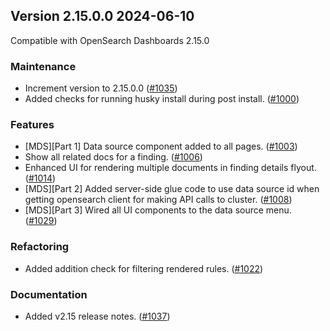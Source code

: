 ## Version 2.15.0.0 2024-06-10

Compatible with OpenSearch Dashboards 2.15.0

### Maintenance
* Increment version to 2.15.0.0 ([#1035](https://github.com/opensearch-project/security-analytics-dashboards-plugin/pull/1035))
* Added checks for running husky install during post install. ([#1000](https://github.com/opensearch-project/security-analytics-dashboards-plugin/pull/1000))

### Features
* [MDS][Part 1] Data source component added to all pages. ([#1003](https://github.com/opensearch-project/security-analytics-dashboards-plugin/pull/1003))
* Show all related docs for a finding. ([#1006](https://github.com/opensearch-project/security-analytics-dashboards-plugin/pull/1006))
* Enhanced UI for rendering multiple documents in finding details flyout. ([#1014](https://github.com/opensearch-project/security-analytics-dashboards-plugin/pull/1014))
* [MDS][Part 2] Added server-side glue code to use data source id when getting opensearch client for making API calls to cluster. ([#1008](https://github.com/opensearch-project/security-analytics-dashboards-plugin/pull/1008))
* [MDS][Part 3] Wired all UI components to the data source menu. ([#1029](https://github.com/opensearch-project/security-analytics-dashboards-plugin/pull/1029))

### Refactoring
* Added addition check for filtering rendered rules. ([#1022](https://github.com/opensearch-project/security-analytics-dashboards-plugin/pull/1022))

### Documentation
* Added v2.15 release notes. ([#1037](https://github.com/opensearch-project/security-analytics-dashboards-plugin/pull/1037))